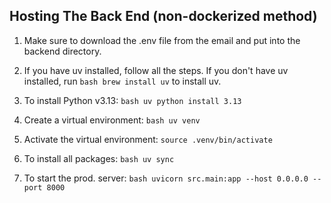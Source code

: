 ## Hosting The Back End (non-dockerized method)

1. Make sure to download the .env file from the email and put into the backend directory.
2. If you have uv installed, follow all the steps. If you don't have uv installed, run `bash brew install uv` to install uv.

3. To install Python v3.13: `bash uv python install 3.13`
4. Create a virtual environment: `bash uv venv`
5. Activate the virtual environment: `source .venv/bin/activate`
6. To install all packages: `bash uv sync`
7. To start the prod. server: `bash uvicorn src.main:app --host 0.0.0.0 --port 8000`
